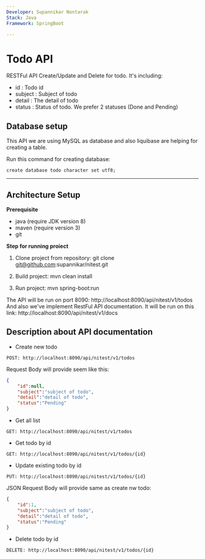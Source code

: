 ```yaml
---
Developer: Supannikar Nontarak
Stack: Java
Framework: SpringBoot

---
```


Todo API
=========

RESTFul API Create/Update and Delete for todo. It's including:

 - id : Todo id
 - subject : Subject of todo
 - detail : The detail of todo
 - status : Status of todo. We prefer 2 statuses (Done and Pending)

Database setup
--------------------------------
This API we are using MySQL as database and also liquibase are helping for creating a table.

Run this command for creating database:

```create database todo character set utf8;```

----------
Architecture Setup
--------------------------------
**Prerequisite**
- java (require JDK version 8)
- maven (require version 3)
- git

**Step for running proiect**

1. Clone project from repository: git clone git@github.com:supannikar/nitest.git

2. Build project: mvn clean install

3. Run project: mvn spring-boot:run

The API will be run on port 8090: http://localhost:8090/api/nitest/v1/todos
And also we've implement RestFul API documentation. It will be run on this link: http://localhost:8090/api/nitest/v1/docs

Description about API documentation
--------------------------------
- Create new todo

```POST: http://localhost:8090/api/nitest/v1/todos```

Request Body will provide seem like this:
```json
{
    "id":null,
    "subject":"subject of todo",
    "detail":"detail of todo",
    "status":"Pending"
}
```

- Get all list

```GET: http://localhost:8090/api/nitest/v1/todos```

- Get todo by id

```GET: http://localhost:8090/api/nitest/v1/todos/{id}```

- Update existing todo by id

```PUT: http://localhost:8090/api/nitest/v1/todos/{id}```

JSON Request Body will provide same as create nw todo:
```json
{
    "id":1,
    "subject":"subject of todo",
    "detail":"detail of todo",
    "status":"Pending"
}
```

- Delete todo by id

```DELETE: http://localhost:8090/api/nitest/v1/todos/{id}```

